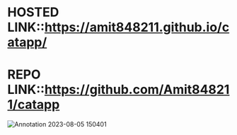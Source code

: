 # HOSTED LINK::https://amit848211.github.io/catapp/
# REPO LINK::https://github.com/Amit848211/catapp
![Annotation 2023-08-05 150401](https://github.com/Amit848211/catapp/assets/111532901/f5798dfc-1b1c-4ab0-8635-4fb899635044)
